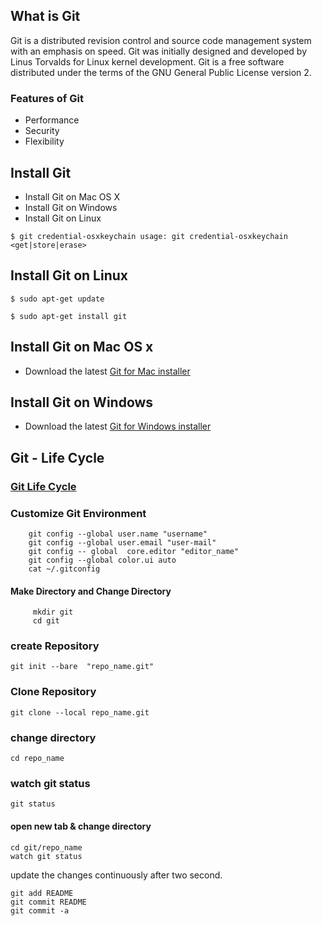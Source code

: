 
## What is Git
Git is a distributed revision control and source code management system with an emphasis on speed. 
Git was initially designed and developed by Linus Torvalds for Linux kernel development. 
Git is a free software distributed under the terms of the GNU General Public License version 2.

### Features of Git
 
- Performance 
- Security 
- Flexibility
 
## Install Git 
- Install Git on Mac OS X 
- Install Git on Windows 
- Install Git on Linux 

 ```$ git credential-osxkeychain usage: git credential-osxkeychain <get|store|erase> ```

 ## Install Git on Linux 
 ` $ sudo apt-get update `  

` $ sudo apt-get install git `  

## Install Git on Mac OS x
- Download the latest [Git for Mac installer](https://sourceforge.net/projects/git-osx-installer/files/)

## Install Git on Windows
- Download the latest [Git for Windows installer](http://gitforwindows.org/)

## Git - Life Cycle

### [Git Life Cycle](https://www.tutorialspoint.com/git/images/life_cycle.png)


### Customize Git Environment

		git config --global user.name "username" 
		git config --global user.email "user-mail" 
		git config -- global  core.editor "editor_name" 
		git config --global color.ui auto 
		cat ~/.gitconfig

#### Make Directory and Change Directory
         mkdir git
         cd git

### create Repository

	git init --bare  "repo_name.git"
### Clone Repository
	git clone --local repo_name.git 
### change directory

	cd repo_name
### watch git status
	git status 
####  open new tab  & change directory
	cd git/repo_name
	watch git status 
update the changes continuously after two second.

	git add README 
	git commit README
	git commit -a
